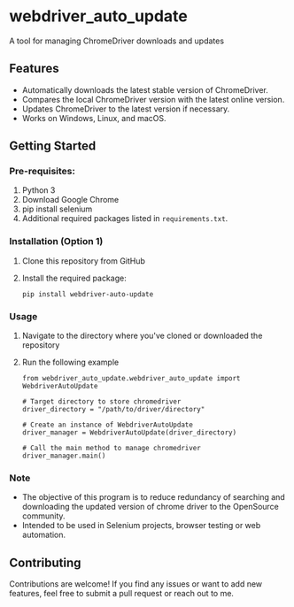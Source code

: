 # webdriver_auto_update

A tool for managing ChromeDriver downloads and updates

## Features

- Automatically downloads the latest stable version of ChromeDriver.
- Compares the local ChromeDriver version with the latest online version.
- Updates ChromeDriver to the latest version if necessary.
- Works on Windows, Linux, and macOS.

## Getting Started

### Pre-requisites:

1. Python 3
2. Download Google Chrome
3. pip install selenium
4. Additional required packages listed in `requirements.txt`.

### Installation (Option 1)

1. Clone this repository from GitHub
2. Install the required package:

   ```
   pip install webdriver-auto-update
   ```

### Usage

1. Navigate to the directory where you've cloned or downloaded the repository
2. Run the following example

   ```
   from webdriver_auto_update.webdriver_auto_update import WebdriverAutoUpdate

   # Target directory to store chromedriver
   driver_directory = "/path/to/driver/directory"

   # Create an instance of WebdriverAutoUpdate
   driver_manager = WebdriverAutoUpdate(driver_directory)

   # Call the main method to manage chromedriver
   driver_manager.main()
   ```

### Note

- The objective of this program is to reduce redundancy of searching and downloading the updated version of chrome driver to the OpenSource community.
- Intended to be used in Selenium projects, browser testing or web automation.

## Contributing

Contributions are welcome! If you find any issues or want to add new features, feel free to submit a pull request or reach out to me.
